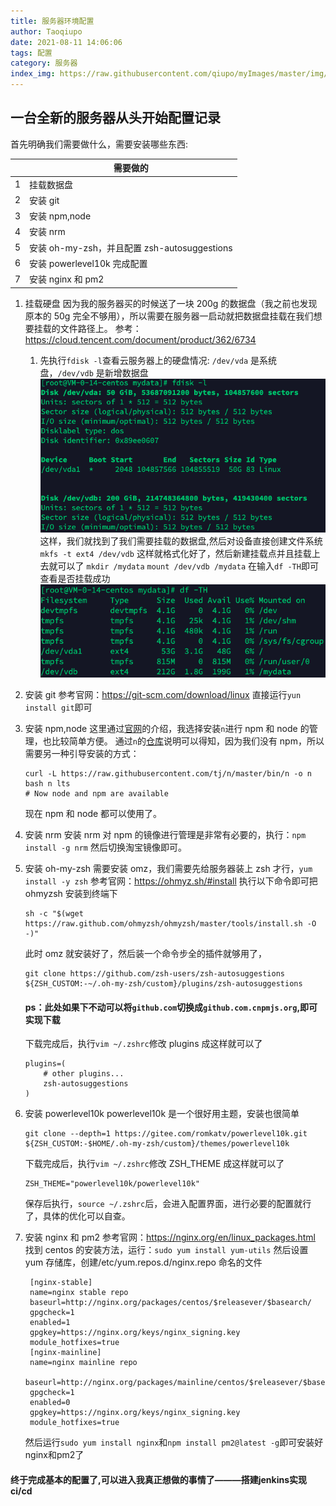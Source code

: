 ```yaml
---
title: 服务器环境配置
author: Taoqiupo
date: 2021-08-11 14:06:06
tags: 配置
category: 服务器
index_img: https://raw.githubusercontent.com/qiupo/myImages/master/img/20210816134657.png
---
```


## **一台全新的服务器从头开始配置记录**

首先明确我们需要做什么，需要安装哪些东西:

| |需要做的|
|---|---|
|1|挂载数据盘|
|2|安装 git|
|3|安装 npm,node|
|4|安装 nrm|
|5|安装 oh-my-zsh，并且配置 zsh-autosuggestions|
|6|安装 powerlevel10k 完成配置|
|7|安装 nginx 和 pm2|

1. 挂载硬盘
   因为我的服务器买的时候送了一块 200g 的数据盘（我之前也发现原本的 50g 完全不够用），所以需要在服务器一启动就把数据盘挂载在我们想要挂载的文件路径上。
   参考：https://cloud.tencent.com/document/product/362/6734
   1. 先执行`fdisk -l`查看云服务器上的硬盘情况:
      `/dev/vda` 是系统盘，`/dev/vdb` 是新增数据盘
      ![](https://raw.githubusercontent.com/qiupo/myImages/master/img/20210811141222.png)
      这样，我们就找到了我们需要挂载的数据盘,然后对设备直接创建文件系统
      `mkfs -t ext4 /dev/vdb`
      这样就格式化好了，然后新建挂载点并且挂载上去就可以了
      `mkdir /mydata`
      `mount /dev/vdb /mydata`
      在输入`df -TH`即可查看是否挂载成功
      ![](https://raw.githubusercontent.com/qiupo/myImages/master/img/20210811141610.png)
2. 安装 git
   参考官网：https://git-scm.com/download/linux
   直接运行`yun install git`即可
3. 安装 npm,node
   这里通过[官网](https://docs.npmjs.com/cli/v7/configuring-npm/install)的介绍，我选择安装`n`进行 npm 和 node 的管理，也比较简单方便。
   通过`n`的[仓库](https://github.com/tj/n)说明可以得知，因为我们没有 npm，所以需要另一种引导安装的方式：
   ```
   curl -L https://raw.githubusercontent.com/tj/n/master/bin/n -o n
   bash n lts
   # Now node and npm are available
   ```
   现在 npm 和 node 都可以使用了。
4. 安装 nrm
   安装 nrm 对 npm 的镜像进行管理是非常有必要的，执行：`npm install -g nrm`
   然后切换淘宝镜像即可。
5. 安装 oh-my-zsh
   需要安装 omz，我们需要先给服务器装上 zsh 才行，`yum install -y zsh`
   参考官网：https://ohmyz.sh/#install
   执行以下命令即可把 ohmyzsh 安装到终端下

   ```
   sh -c "$(wget https://raw.github.com/ohmyzsh/ohmyzsh/master/tools/install.sh -O -)"
   ```

   此时 omz 就安装好了，然后装一个命令步全的插件就够用了，

   ```
   git clone https://github.com/zsh-users/zsh-autosuggestions ${ZSH_CUSTOM:-~/.oh-my-zsh/custom}/plugins/zsh-autosuggestions
   ```

   #### ps：此处如果下不动可以将`github.com`切换成`github.com.cnpmjs.org`,即可实现下载

   下载完成后，执行`vim ~/.zshrc`修改 plugins 成这样就可以了

   ```
   plugins=(
       # other plugins...
       zsh-autosuggestions
   )
   ```

6. 安装 powerlevel10k
   powerlevel10k 是一个很好用主题，安装也很简单
   ```
   git clone --depth=1 https://gitee.com/romkatv/powerlevel10k.git ${ZSH_CUSTOM:-$HOME/.oh-my-zsh/custom}/themes/powerlevel10k
   ```
   下载完成后，执行`vim ~/.zshrc`修改 ZSH_THEME 成这样就可以了
   ```
   ZSH_THEME="powerlevel10k/powerlevel10k"
   ```
   保存后执行，`source ~/.zshrc`后，会进入配置界面，进行必要的配置就行了，具体的优化可以自查。
7. 安装 nginx 和 pm2
   参考官网：https://nginx.org/en/linux_packages.html
   找到 centos 的安装方法，运行：`sudo yum install yum-utils`
   然后设置 yum 存储库，创建/etc/yum.repos.d/nginx.repo 命名的文件
   ```
    [nginx-stable]
    name=nginx stable repo
    baseurl=http://nginx.org/packages/centos/$releasever/$basearch/
    gpgcheck=1
    enabled=1
    gpgkey=https://nginx.org/keys/nginx_signing.key
    module_hotfixes=true
    [nginx-mainline]
    name=nginx mainline repo
    baseurl=http://nginx.org/packages/mainline/centos/$releasever/$basearch/
    gpgcheck=1
    enabled=0
    gpgkey=https://nginx.org/keys/nginx_signing.key
    module_hotfixes=true

    ```
    然后运行`sudo yum install nginx`和`npm install pm2@latest -g`即可安装好nginx和pm2了


#### 终于完成基本的配置了,可以进入我真正想做的事情了———搭建jenkins实现ci/cd
